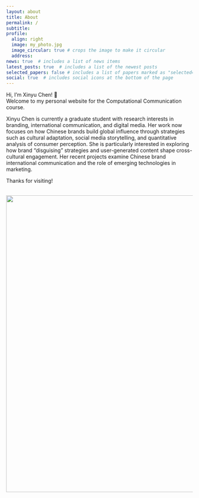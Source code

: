 ```yaml
---
layout: about
title: About
permalink: /
subtitle: 
profile:
  align: right
  image: my_photo.jpg
  image_circular: true # crops the image to make it circular
  address: 
news: true  # includes a list of news items
latest_posts: true  # includes a list of the newest posts
selected_papers: false # includes a list of papers marked as "selected={true}"
social: true  # includes social icons at the bottom of the page
---
```


Hi, I’m Xinyu Chen! 👋  
Welcome to my personal website for the Computational Communication course.

Xinyu Chen is currently a graduate student with research interests in branding, international communication, and digital media. Her work now focuses on how Chinese brands build global influence through strategies such as cultural adaptation, social media storytelling, and quantitative analysis of consumer perception. She is particularly interested in exploring how brand “disguising” strategies and user-generated content shape cross-cultural engagement. Her recent projects examine Chinese brand international communication and the role of emerging technologies in marketing.

Thanks for visiting!

<br>

<a href="https://github.com/xinyu818/xinyu818.github.io/edit/master/_pages/about.md">
  <img src="https://user-images.githubusercontent.com/543384/192227995-fdb3a693-2f68-4dc4-b9bd-06053066322f.png" width = "800" align="middle" />
</a>

<br>
